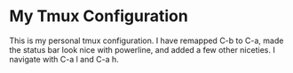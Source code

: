 My Tmux Configuration
============

This is my personal tmux configuration. I have remapped C-b to C-a, made the status
bar look nice with powerline, and added a few other niceties. I navigate with
C-a l and C-a h.
